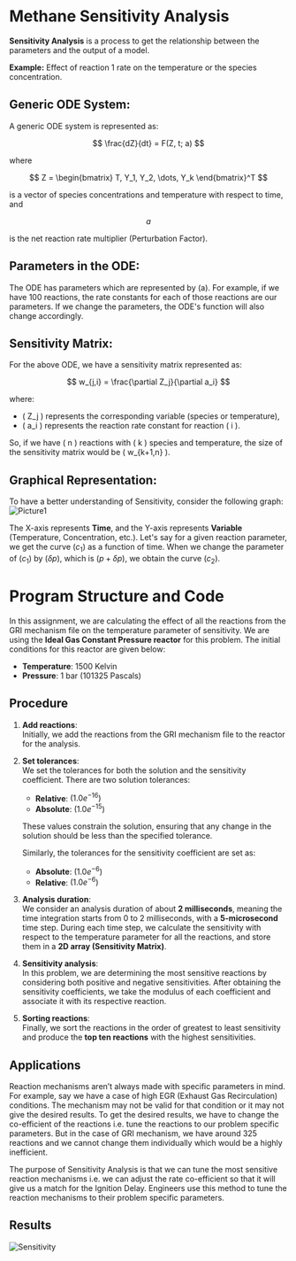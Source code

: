 
 # Methane Sensitivity Analysis

**Sensitivity Analysis** is a process to get the relationship between the parameters and the output of a model.

**Example:** Effect of reaction 1 rate on the temperature or the species concentration.

## Generic ODE System:

A generic ODE system is represented as:

$$
\frac{dZ}{dt} = F(Z, t; a)
$$

where

$$
Z = \begin{bmatrix} T, Y_1, Y_2, \dots, Y_k \end{bmatrix}^T
$$

is a vector of species concentrations and temperature with respect to time, and

$$
a
$$

is the net reaction rate multiplier (Perturbation Factor).

## Parameters in the ODE:

The ODE has parameters which are represented by \(a\). For example, if we have 100 reactions, the rate constants for each of those reactions are our parameters. If we change the parameters, the ODE's function will also change accordingly.

## Sensitivity Matrix:

For the above ODE, we have a sensitivity matrix represented as:

$$
w_{j,i} = \frac{\partial Z_j}{\partial a_i}
$$

where:
- \( Z_j \) represents the corresponding variable (species or temperature),
- \( a_i \) represents the reaction rate constant for reaction \( i \).

So, if we have \( n \) reactions with \( k \) species and temperature, the size of the sensitivity matrix would be \( w_{k+1,n} \).

## Graphical Representation:

To have a better understanding of Sensitivity, consider the following graph:
![Picture1](https://github.com/user-attachments/assets/e4222a47-c38e-49d4-bcb9-7d977aa80703)

The X-axis represents **Time**, and the Y-axis represents **Variable** (Temperature, Concentration, etc.). Let's say for a given reaction parameter, we get the curve $(c_1)$ as a function of time. When we change the parameter of $(c_1)$ by $(\delta p)$, which is $(p + \delta p)$, we obtain the curve $(c_2)$.

# Program Structure and Code

In this assignment, we are calculating the effect of all the reactions from the GRI mechanism file on the temperature parameter of sensitivity. We are using the **Ideal Gas Constant Pressure reactor** for this problem. The initial conditions for this reactor are given below:

- **Temperature**: 1500 Kelvin
- **Pressure**: 1 bar (101325 Pascals)

## Procedure

1. **Add reactions**:  
   Initially, we add the reactions from the GRI mechanism file to the reactor for the analysis.

2. **Set tolerances**:  
   We set the tolerances for both the solution and the sensitivity coefficient. There are two solution tolerances:
   - **Relative**: $(1.0e^{-16})$
   - **Absolute**: $(1.0e^{-15})$
   
   These values constrain the solution, ensuring that any change in the solution should be less than the specified tolerance.

   Similarly, the tolerances for the sensitivity coefficient are set as:
   - **Absolute**: $(1.0e^{-6})$
   - **Relative**: $(1.0e^{-6})$

3. **Analysis duration**:  
   We consider an analysis duration of about **2 milliseconds**, meaning the time integration starts from 0 to 2 milliseconds, with a **5-microsecond** time step. During each time step, we calculate the sensitivity with respect to the temperature parameter for all the reactions, and store them in a **2D array (Sensitivity Matrix)**.

4. **Sensitivity analysis**:  
   In this problem, we are determining the most sensitive reactions by considering both positive and negative sensitivities. After obtaining the sensitivity coefficients, we take the modulus of each coefficient and associate it with its respective reaction.

5. **Sorting reactions**:  
   Finally, we sort the reactions in the order of greatest to least sensitivity and produce the **top ten reactions** with the highest sensitivities.

## Applications

Reaction mechanisms aren’t always made with specific parameters in mind. For example, say we have a case of high EGR (Exhaust Gas Recirculation) conditions. The mechanism may not be valid for that condition or it may not give the desired results. To get the desired results, we have to change the co-efficient of the reactions i.e. tune the reactions to our problem specific parameters. But in the case of GRI mechanism, we have around 325 reactions and we cannot change them individually which would be a highly inefficient.

The purpose of Sensitivity Analysis is that we can tune the most sensitive reaction mechanisms i.e. we can adjust the rate co-efficient so that it will give us a match for the Ignition Delay. Engineers use this method to tune the reaction mechanisms to their problem specific parameters.

## Results
![Sensitivity](https://github.com/user-attachments/assets/b97a4fb9-6a69-47f5-8b0f-0e9d60f58db7)
